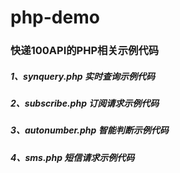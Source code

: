 # php-demo
### 快递100API的PHP相关示例代码
##### 1、synquery.php 实时查询示例代码
##### 2、subscribe.php 订阅请求示例代码
##### 3、autonumber.php 智能判断示例代码
##### 4、sms.php 短信请求示例代码